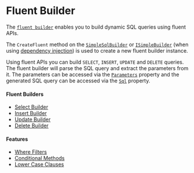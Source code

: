 # Fluent Builder

The [`fluent builder`](../../../api-docs/netcore/Dapper.SimpleSqlBuilder.FluentBuilder.ISimpleFluentBuilder.yml) enables you to build dynamic SQL queries using fluent APIs.

The `CreateFluent` method on the [`SimpleSqlBuilder`](../../../api-docs/netcore/Dapper.SimpleSqlBuilder.SimpleBuilder.yml) or [`ISimpleBuilder`](../../../api-docs/di/Dapper.SimpleSqlBuilder.DependencyInjection.ISimpleBuilder.yml) (when using [dependency injection](../../configuration/dependency-injection.md)) is used to create a new fluent builder instance.

Using fluent APIs you can build `SELECT`, `INSERT`, `UPDATE` and `DELETE` queries. The fluent builder will parse the SQL query and extract the parameters from it. The parameters can be accessed via the [`Parameters`](../../../api-docs/netcore/Dapper.SimpleSqlBuilder.Builder.yml#Dapper_SimpleSqlBuilder_Builder_Parameters) property and the generated SQL query can be accessed via the [`Sql`](../../../api-docs/netcore/Dapper.SimpleSqlBuilder.Builder.yml#Dapper_SimpleSqlBuilder_Builder_Sql) property.

#### Fluent Builders

- [Select Builder](select-builder.md)
- [Insert Builder](insert-builder.md)
- [Update Builder](update-builder.md)
- [Delete Builder](delete-builder.md)

#### Features

- [Where Filters](where-filters.md)
- [Conditional Methods](conditional-methods.md)
- [Lower Case Clauses](lower-case-clauses.md)

